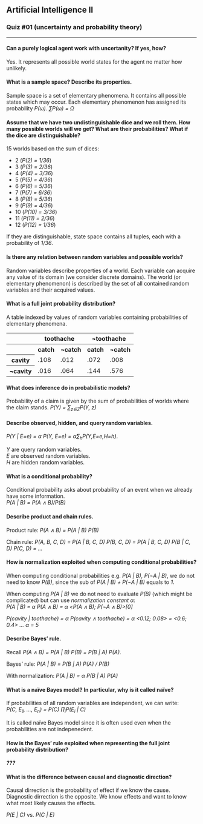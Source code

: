 ## Artificial Intelligence II
### Quiz &num;01 (uncertainty and probability theory)
___
#### Can a purely logical agent work with uncertanity? If yes, how?
Yes. It represents all possible world states for the agent no matter how unlikely.

#### What is a sample space? Describe its properties.
Sample space is a set of elementary phenomena. It contains all possible states which may occur. Each elementary phenomenon has assigned its probability *P(&#969;)*. *&sum;P(&#969;) = &#937;*

#### Assume that we have two undistinguishable dice and we roll them. How many possible worlds will we get? What are their probabilities? What if the dice are distinguishable?
15 worlds based on the sum of dices:
- 2 (*P(2) = 1/36*)
- 3 (*P(3) = 2/36*)
- 4 (*P(4) = 3/36*)
- 5 (*P(5) = 4/36*)
- 6 (*P(6) = 5/36*)
- 7 (*P(7) = 6/36*)
- 8 (*P(8) = 5/36*)
- 9 (*P(9) = 4/36*)
- 10 (*P(10) = 3/36*)
- 11 (*P(11) = 2/36*)
- 12 (*P(12) = 1/36*)

If they are distinguishable, state space contains all tuples, each with a probability of *1/36*.

#### Is there any relation between random variables and possible worlds?
Random variables describe properties of a world. Each variable can acquire any value of its domain (we consider discrete domains). The world (or elementary phenomenon) is described by the set of all contained random variables and their acquired values.

#### What is a full joint probability distribution?
A table indexed by values of random variables containing probabilities of elementary phenomena.

<table>
  <tr> <th/>                  <th colspan=2>     toothache     </th> <th colspan=2>  &not;toothache   </th> </tr>
  <tr> <th/>                  <th> catch </th> <th> &not;catch </th> <th> catch </th> <th> &not;catch </th> </tr>
  <tr> <th> cavity      </th> <td> .108  </td> <td>    .012    </td> <td> .072  </td> <td>    .008    </td> </tr>
  <tr> <th> &not;cavity </th> <td> .016  </td> <td>    .064    </td> <td> .144  </td> <td>    .576    </td> </tr>
</table>

#### What does inference do in probabilistic models?
Probability of a claim is given by the sum of probabilities of worlds where the claim stands. *P(Y) = &sum;<sub>z&in;Z</sub>P(Y, z)*

#### Describe observed, hidden, and query random variables.
*P(Y | E=e) = &alpha; P(Y, E=e) = &alpha;&sum;<sub>h</sub>P(Y,E=e,H=h)*.

*Y* are query random variables.  
*E* are observed random variables.  
*H* are hidden random variables.  

#### What is a conditional probability?
Conditional probability asks about probability of an event when we already have some information.  
*P(A | B) = P(A &and; B)/P(B)*  

#### Describe product and chain rules.
Product rule: *P(A &and; B) = P(A | B) P(B)*

Chain rule: *P(A, B, C, D) = P(A | B, C, D) P(B, C, D) = P(A | B, C, D) P(B | C, D) P(C, D) = ...*

#### How is normalization exploited when computing conditional probabilities?
When computing conditional probabilities e.g. *P(A | B), P(&not;A | B)*, we do not need to know *P(B)*, since the sub of *P(A | B) + P(&not;A | B)* equals to *1*.

When computing *P(A | B)* we do not need to evaluate *P(B)* (which might be complicated) but can use *normalization constant &alpha;*:  
*P(A | B) = &alpha; P(A &and; B) = &alpha; <P(A &and; B); P(&not;A &and; B)>\[0]*  

*P(cavity | toothache) = &alpha; P(cavity &and; toothache) = &alpha; <0.12; 0.08> = <0.6; 0.4> ... &alpha; = 5*

#### Describe Bayes’ rule.
Recall *P(A &and; B) = P(A | B) P(B) = P(B | A) P(A)*.

Bayes’ rule: *P(A | B) = P(B | A) P(A) / P(B)*

With normalization: *P(A | B) = &alpha; P(B | A) P(A)*

#### What is a naïve Bayes model? In particular, why is it called naïve?
If probabilities of all random variables are independent, we can write:  
*P(C, E<sub>1</sub>, ..., E<sub>n</sub>) = P(C) &prod;<sub>i</sub>P(E<sub>i</sub> | C)*  

It is called naïve Bayes model since it is often used even when the probabilities are not indepenedent.

#### How is the Bayes’ rule exploited when representing the full joint probability distribution?
***???***

#### What is the difference between causal and diagnostic direction?
Causal dirrection is the probability of effect if we know the cause.  
Diagnostic dirrection is the opposite. We know effects and want to know what most likely causes the effects.  

*P(E | C)* vs. *P(C | E)*
